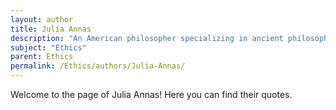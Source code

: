 ```yaml
---
layout: author
title: Julia Annas
description: "An American philosopher specializing in ancient philosophy and ethics, known for her work on virtue ethics and the concept of moral character."
subject: "Ethics"
parent: Ethics
permalink: /Ethics/authors/Julia-Annas/
---
```


Welcome to the page of Julia Annas! Here you can find their quotes.

